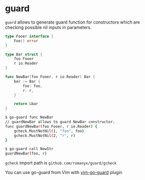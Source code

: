 # guard

`guard` allows to generate guard function for constructors which are checking possible nil inputs in parameters.

```go
type Fooer interface {
	Foo() error
}

type Bar struct {
	foo Fooer
	r io.Reader
}

func NewBar(foo Fooer, r io.Reader) Bar {
	bar := Bar {
		foo: foo,
		r: r,
	}

	return &bar
}
```

```sh
$ go-guard func NewBar
// guardNewBar allows to guard NewBar constructor.
func guardNewBar(foo Fooer, r io.Reader) {
	gcheck.MustNotNil(1, "foo", foo)
	gcheck.MustNotNil(2, "r", r)
}
```

```sh
$ go-guard call NewStr
guardNewBar(foo, r)
```

`gcheck` import path is `github.com/romanyx/guard/gcheck`

You can use go-guard from Vim with [vim-go-guard](http://github.com/romanyx/vim-go-guard) plugin

